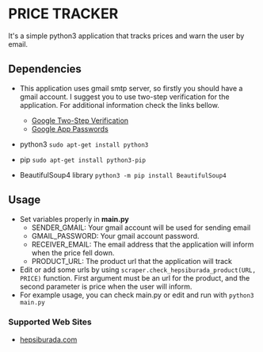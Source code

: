 # PRICE TRACKER
It's a simple python3 application that tracks prices and warn the user by email.

## Dependencies
- This application uses gmail smtp server, so firstly you should have a gmail account.
I suggest you to use two-step verification for the application. For additional information check the links bellow.

    - [Google Two-Step Verification](https://www.google.com/landing/2step/)
    - [Google App Passwords](https://myaccount.google.com/apppasswords)
- python3 `sudo apt-get install python3`
- pip  `sudo apt-get install python3-pip`
- BeautifulSoup4 library `python3 -m pip install BeautifulSoup4`

## Usage
- Set variables properly in **main.py**
    - SENDER_GMAIL: Your gmail account will be used for sending email
    - GMAIL_PASSWORD: Your gmail account password.
    - RECEIVER_EMAIL: The email address that the application will inform when the price fell down.
    - PRODUCT_URL:  The product url that the application will track
- Edit or add some urls by using 
`scraper.check_hepsiburada_product(URL, PRICE)` function. First argument must be an url for the product, and the second parameter is price when the user will inform.
- For example usage, you can check main.py or edit and run with `python3 main.py`

### Supported Web Sites
- [hepsiburada.com](https://www.hepsiburada.com/)